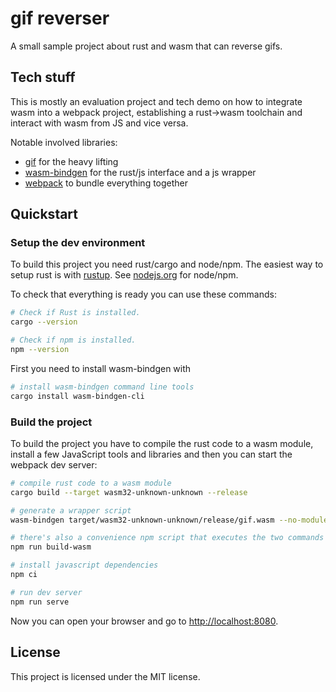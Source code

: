 # gif reverser

A small sample project about rust and wasm that can reverse gifs.

## Tech stuff

This is mostly an evaluation project and tech demo on how to integrate wasm
into a webpack project, establishing a rust->wasm toolchain and interact
with wasm from JS and vice versa.

Notable involved libraries:

* [gif][gif] for the heavy lifting
* [wasm-bindgen][wasm-bindgen] for the rust/js interface and a js wrapper
* [webpack][webpack] to bundle everything together

## Quickstart

### Setup the dev environment

To build this project you need rust/cargo and node/npm. The easiest way to
setup rust is with [rustup][rustup.rs]. See [nodejs.org][nodejs] for node/npm.

To check that everything is ready you can use these commands:

```sh
# Check if Rust is installed.
cargo --version

# Check if npm is installed.
npm --version
```

First you need to install wasm-bindgen with

```sh
# install wasm-bindgen command line tools
cargo install wasm-bindgen-cli
```

### Build the project

To build the project you have to compile the rust code to a wasm module,
install a few JavaScript tools and libraries and then you can start the webpack
dev server:

```sh
# compile rust code to a wasm module
cargo build --target wasm32-unknown-unknown --release

# generate a wrapper script
wasm-bindgen target/wasm32-unknown-unknown/release/gif.wasm --no-modules --out-dir ./pkg

# there's also a convenience npm script that executes the two commands for you
npm run build-wasm

# install javascript dependencies
npm ci

# run dev server
npm run serve
```

Now you can open your browser and go to <http://localhost:8080>.

## License

This project is licensed under the MIT license.

[gif]: https://github.com/PistonDevelopers/image-gif
[nodejs]: https://nodejs.org/
[rustup.rs]: https://rustup.rs/
[wasm-bindgen]: https://github.com/rustwasm/wasm-bindgen
[webpack]: https://webpack.js.org/
